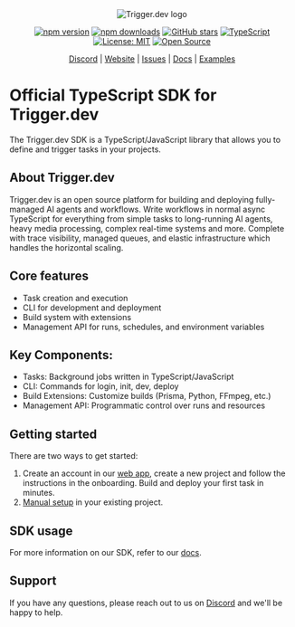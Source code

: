 <div align="center">
<picture>
  <source media="(prefers-color-scheme: dark)" srcset="https://imagedelivery.net/3TbraffuDZ4aEf8KWOmI_w/a45d1fa2-0ae8-4a39-4409-f4f934bfae00/public">
  <source media="(prefers-color-scheme: light)" srcset="https://imagedelivery.net/3TbraffuDZ4aEf8KWOmI_w/3f5ad4c1-c4c8-4277-b622-290e7f37bd00/public">
  <img alt="Trigger.dev logo" src="https://imagedelivery.net/3TbraffuDZ4aEf8KWOmI_w/a45d1fa2-0ae8-4a39-4409-f4f934bfae00/public">
</picture>

[![npm version](https://img.shields.io/npm/v/@trigger.dev/sdk.svg)](https://www.npmjs.com/package/@trigger.dev/sdk)
[![npm downloads](https://img.shields.io/npm/dm/@trigger.dev/sdk.svg)](https://www.npmjs.com/package/@trigger.dev/sdk)
[![GitHub stars](https://img.shields.io/github/stars/triggerdotdev/trigger.dev?style=social)](https://github.com/triggerdotdev/trigger.dev)
[![TypeScript](https://img.shields.io/badge/%3C%2F%3E-TypeScript-%230074c1.svg)](https://www.typescriptlang.org/)
[![License: MIT](https://img.shields.io/badge/License-MIT-yellow.svg)](https://opensource.org/licenses/MIT)
[![Open Source](https://img.shields.io/badge/Open%20Source-%E2%9D%A4-red)](https://github.com/triggerdotdev/trigger.dev)

[Discord](https://trigger.dev/discord) | [Website](https://trigger.dev) | [Issues](https://github.com/triggerdotdev/trigger.dev/issues) | [Docs](https://trigger.dev/docs) | [Examples](https://trigger.dev/docs/examples)

</div>

# Official TypeScript SDK for Trigger.dev

The Trigger.dev SDK is a TypeScript/JavaScript library that allows you to define and trigger tasks in your projects.

## About Trigger.dev

Trigger.dev is an open source platform for building and deploying fully-managed AI agents and workflows. Write workflows in normal async TypeScript for everything from simple tasks to long-running AI agents, heavy media processing, complex real-time systems and more. Complete with trace visibility, managed queues, and elastic infrastructure which handles the horizontal scaling.

## Core features

- Task creation and execution
- CLI for development and deployment
- Build system with extensions
- Management API for runs, schedules, and environment variables

## Key Components:

- Tasks: Background jobs written in TypeScript/JavaScript
- CLI: Commands for login, init, dev, deploy
- Build Extensions: Customize builds (Prisma, Python, FFmpeg, etc.)
- Management API: Programmatic control over runs and resources

## Getting started

There are two ways to get started:

1. Create an account in our [web app](https://cloud.trigger.dev), create a new project and follow the instructions in the onboarding. Build and deploy your first task in minutes.
2. [Manual setup](https://trigger.dev/docs/manual-setup) in your existing project.

## SDK usage

For more information on our SDK, refer to our [docs](https://trigger.dev/docs/introduction).

## Support

If you have any questions, please reach out to us on [Discord](https://trigger.dev/discord) and we'll be happy to help.
